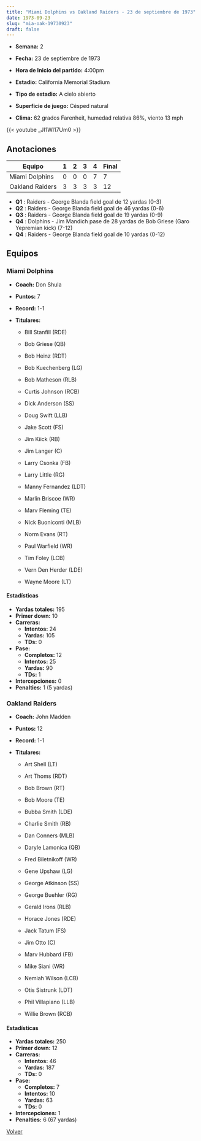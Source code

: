 ```yaml
---
title: "Miami Dolphins vs Oakland Raiders - 23 de septiembre de 1973"
date: 1973-09-23
slug: "mia-oak-19730923"
draft: false
---
```


* **Semana:** 2
* **Fecha:** 23 de septiembre de 1973

* **Hora de Inicio del partido:** 4:00pm
* **Estadio:** California Memorial Stadium
* **Tipo de estadio:** A cielo abierto
* **Superficie de juego:** Césped natural
* **Clima:** 62 grados Farenheit, humedad relativa 86%, viento 13 mph


{{< youtube _JI1Wl17Um0 >}}


## Anotaciones
| Equipo | 1 | 2 | 3 | 4 | Final |
|--------|---|---|---|---|-------|
| Miami Dolphins  | 0 | 0 | 0 | 7  | 7 |
| Oakland Raiders  | 3 | 3 | 3 | 3  | 12 |
* **Q1** : Raiders - George Blanda field goal de 12 yardas (0-3)
* **Q2** : Raiders - George Blanda field goal de 46 yardas (0-6)
* **Q3** : Raiders - George Blanda field goal de 19 yardas (0-9)
* **Q4** : Dolphins - Jim Mandich pase de 28 yardas de Bob Griese (Garo Yepremian kick) (7-12)
* **Q4** : Raiders - George Blanda field goal de 10 yardas (0-12)


## Equipos


### Miami Dolphins
* **Coach:** Don Shula
* **Puntos:** 7
* **Record:** 1-1
* **Titulares:** 

  * Bill Stanfill (RDE) 

  * Bob Griese (QB) 

  * Bob Heinz (RDT) 

  * Bob Kuechenberg (LG) 

  * Bob Matheson (RLB) 

  * Curtis Johnson (RCB) 

  * Dick Anderson (SS) 

  * Doug Swift (LLB) 

  * Jake Scott (FS) 

  * Jim Kiick (RB) 

  * Jim Langer (C) 

  * Larry Csonka (FB) 

  * Larry Little (RG) 

  * Manny Fernandez (LDT) 

  * Marlin Briscoe (WR) 

  * Marv Fleming (TE) 

  * Nick Buoniconti (MLB) 

  * Norm Evans (RT) 

  * Paul Warfield (WR) 

  * Tim Foley (LCB) 

  * Vern Den Herder (LDE) 

  * Wayne Moore (LT) 

#### Estadísticas
* **Yardas totales:** 195
* **Primer down:** 10
* **Carreras:**
  * **Intentos:** 24
  * **Yardas:** 105
  * **TDs:** 0
* **Pase:**
  * **Completos:** 12
  * **Intentos:** 25
  * **Yardas:** 90
  * **TDs:** 1
* **Intercepciones:** 0
* **Penalties:** 1 (5 yardas)

### Oakland Raiders
* **Coach:** John Madden
* **Puntos:** 12
* **Record:** 1-1
* **Titulares:** 

  * Art Shell (LT) 

  * Art Thoms (RDT) 

  * Bob Brown (RT) 

  * Bob Moore (TE) 

  * Bubba Smith (LDE) 

  * Charlie Smith (RB) 

  * Dan Conners (MLB) 

  * Daryle Lamonica (QB) 

  * Fred Biletnikoff (WR) 

  * Gene Upshaw (LG) 

  * George Atkinson (SS) 

  * George Buehler (RG) 

  * Gerald Irons (RLB) 

  * Horace Jones (RDE) 

  * Jack Tatum (FS) 

  * Jim Otto (C) 

  * Marv Hubbard (FB) 

  * Mike Siani (WR) 

  * Nemiah Wilson (LCB) 

  * Otis Sistrunk (LDT) 

  * Phil Villapiano (LLB) 

  * Willie Brown (RCB) 

#### Estadísticas
* **Yardas totales:** 250
* **Primer down:** 12
* **Carreras:**
  * **Intentos:** 46
  * **Yardas:** 187
  * **TDs:** 0
* **Pase:**
  * **Completos:** 7
  * **Intentos:** 10
  * **Yardas:** 63
  * **TDs:** 0
* **Intercepciones:** 1
* **Penalties:** 6 (67 yardas)


[Volver](/historia/1973)
